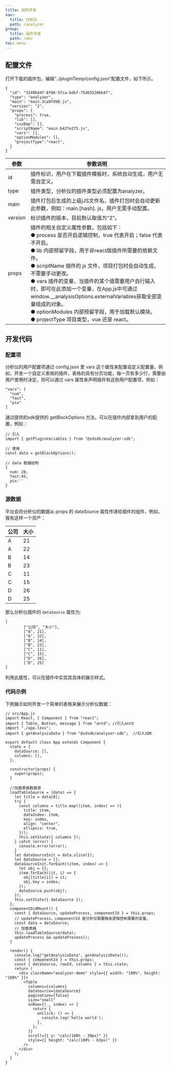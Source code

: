 ```yaml
---
title: 组件开发
nav:
  title: 分析仪
  path: /analyzer
group:
  title: 组件开发
  path: /dev
toc: menu
---
```


## 配置文件

打开下载的插件包，编辑“../pluginTemp/config.json”配置文件，如下所示。

~~~
{
  "id": "3349b44f-8f66-57ca-bdbf-75d655206b47",
  "type": "analyzer",
  "main": "main.3ca9fd98.js",
  "version": "2",
  "props": {
    "process": true,
    "lib": [],
    "cssDep": [],
    "scriptName": "main.b42fe2f5.js",
    "vars": [],
    "optionModules": [],
    "projectType":"react",
  }
}
~~~

| 参数 | 参数说明 |
| --- | --- |
| id | 插件标识，用户在下载插件模板时，系统自动生成，用户无需自定义。 |
| type | 插件类型，分析仪的插件类型必须配置为analyzer。 |
| main | 插件打包后生成的上级jJS文件名，插件打包时会自动更新此参数，例如：main.\[hash\]. js，用户无需手动配置。 |
| version | 标识插件的版本，目前默认取值为“2”。 |
| props | 插件的相关自定义属性参数，包括如下：<br>● process 是否开启逻辑控制，true 代表开启；false 代表不开启。<br>● lib 内部预留字段，用于非react版插件所需要的依赖文件。<br>● scriptName 插件的 js 文件，项目打包时会自动生成，不需要手动更改。<br>● vars 插件的变量，当插件的某个值需要用户自行输入时，即可在此添加一个变量，在App.js中可通过window.\_\_analysisOptions.externalVariables获取全部变量组成的对象。<br>● optionModules 内部预留字段，用于加载默认模块。<br>● projectType 项目类型，vue 还是 react。 |

## 开发代码

### 配置项

分析仪的用户配置项通过 config.json 里 vars 这个属性来配置自定义配置量。例如，开发一个自定义表格的插件，表格的具有分页功能，每一页有多少行，需要由用户使用时决定，则可以通过 vars 属性来声明插件有这些用户配置项，例如：

~~~
"vars": [
  "num",
  "fast",
  "pix"
]
~~~

通过提供的sdk提供的 getBlockOptions 方法，可以在插件内部拿到用户的配置，例如：

~~~
// 引入
import { getPluginVariables } from "@sdsdk/analyzer-sdk";

// 使用
const data = getBlockOptions();

// data 数据结构
{
  num: 20,
  fast:45,
  pix:''
}
~~~

### 源数据

平台会将分析仪的数据从 props 的 dataSource 属性传递给插件的组件，例如，我有这样一个资产：

| 公司 | 大小 |
| --- | --- |
| A | 21 |
| A | 22 |
| B | 14 |
| B | 23 |
| C | 11 |
| C | 15 |
| D | 26 |
| D | 25 |

那么分析仪插件的 `dataSource` 属性为:

~~~
[
        ["公司", "大小"],
        ["A", 21],
        ["A", 22],
        ["B", 14],
        ["B", 23],
        ["C", 11],
        ["C", 15],
        ["D", 26],
        ["D", 25]
]
~~~

利用此属性，可以在插件中实现其具体的展示样式。

### 代码示例

下例展示如何开发一个简单的表格来展示分析仪数据：

~~~
// src/App.js
import React, { Component } from "react";
import { Table, Button, message } from "antd"; //引入antd
import "./app.less";
import { getAnalysisData } from "@sdsdk/analyzer-sdk";  //引入SDK

export default class App extends Component {
  state = {
    dataSource: [],
    columns: [],
  };

  constructor(props) {
    super(props);
  }

  //加载表格数据源
  loadTableSource = (data) => {
    let title = data[0];
    try {
      const columns = title.map((item, index) => ({
        title: item,
        dataIndex: item,
        key: index,
        align: "center",
        ellipsis: true,
      }));
      this.setState({ columns });
    } catch (error) {
      console.error(error);
    }
    let dataSourceInit = data.slice(1);
    let dataSource = [];
    dataSourceInit.forEach((item, index) => {
      let obj = {};
      item.forEach((it, i) => {
        obj[title[i]] = it;
        obj.key = index;
      });
      dataSource.push(obj);
    });
    this.setState({ dataSource });
  };
  componentDidMount() {
    const { dataSource, updateProcess, componentId } = this.props;
    // updateProcess，componentId 是分析仪需要触发逻辑控制需要的变量，
    const data = dataSource;
    // 加载表格
    this.loadTableSource(data);
    updateProcess && updateProcess();
  }

  render() {
    console.log("getAnalysisData", getAnalysisData());
    const { componentId } = this.props;
    const { dataSource, rowId, columns } = this.state;
    return (
      <div className="analyzer-demo" style={{ width: "100%", height: "100%" }}>
        <Table
          columns={columns}
          dataSource={dataSource}
          pagination={false}
          size="small"
          onRow={(_, index) => {
            return {
              onClick: () => {
                console.log('hello world');
              },
            };
          }}
          scroll={{ y: "calc(100% - 39px)" }}
          style={{ height: "calc(100% - 63px)" }}
        />
      </div>
    );
  }
}
~~~
